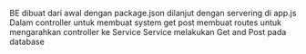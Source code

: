 BE dibuat dari awal dengan package.json
dilanjut dengan servering di app.js
Dalam controller untuk membuat system get post
membuat routes untuk mengarahkan controller ke Service
Service melakukan Get and Post pada database